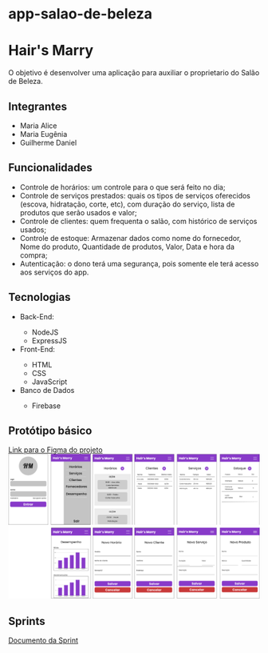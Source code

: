 # app-salao-de-beleza

<h1>Hair's Marry</h1>

<p>O objetivo é desenvolver uma aplicação para auxiliar o proprietario do Salão de Beleza.</p>

<h2>Integrantes</h2>
<ul>
  <li>Maria Alice</li>
  <li>Maria Eugênia</li>
  <li>Guilherme Daniel</li>
</ul>

<h2>Funcionalidades</h2>
<ul>
  <li>Controle de horários: um controle para o que será feito no dia;</li>
  <li>Controle de serviços prestados: quais os tipos de serviços oferecidos (escova, hidratação, corte, etc), com duração do serviço, lista de produtos que serão usados e valor;</li>
  <li>Controle de clientes: quem frequenta o salão, com histórico de serviços usados;</li>
  <li>Controle de estoque: Armazenar dados como nome do fornecedor, Nome do produto, Quantidade de produtos, Valor, Data e hora da compra;</li>
  <li>Autenticação: o dono terá uma segurança, pois somente ele terá acesso aos serviços do app.</li>
</ul>

<h2>Tecnologias</h2>
<ul>
  <li>Back-End:</li>
  <ul>
    <li>NodeJS</li>
    <li>ExpressJS</li>
  </ul>
  <li>Front-End:</li>
  <ul>
    <li>HTML</li>
    <li>CSS</li>
    <li>JavaScript</li>
  </ul>
  <li>Banco de Dados</li>
    <ul>
    <li>Firebase</li>
  </ul>
</ul>

<h2>Protótipo básico</h2>
<a href="https://www.figma.com/file/YX1ojYIyeBqt49zjKozcQD/Design?node-id=2%3A64">Link para o Figma do projeto<a/>
<img src="https://raw.githubusercontent.com/MariaAlice00/app-salao-de-beleza/main/assets/Clientes.png"/>

<h2>Sprints</h2>
  <a href="https://github.com/MariaAlice00/app-salao-de-beleza/blob/main/assets/Review%20Sprint%20-%20Marry%20Hair's.docx">Documento da Sprint</a>
